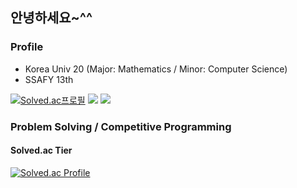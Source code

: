 ## 안녕하세요~^^
### Profile
- Korea Univ 20 (Major: Mathematics / Minor: Computer Science)
- SSAFY 13th

[![Solved.ac프로필](http://mazassumnida.wtf/api/mini/generate_badge?boj=lighter)](https://solved.ac/lighter)
<a href="https://codeforces.com/profile/Pacomodo" target="_blank"><img src="https://img.shields.io/badge/Codeforces-1F8ACB?style=flat-square&logo=Codeforces&logoColor=white"/></a>
<a href="https://atcoder.jp/users/Pacomodo" target="_blank"><img src="https://img.shields.io/badge/Atcoder-1F8ACB?style=flat-square&logo=Codeforces&logoColor=white"/></a>

### Problem Solving / Competitive Programming
#### Solved.ac Tier
[![Solved.ac Profile](http://mazassumnida.wtf/api/v2/generate_badge?boj=lighter)](https://solved.ac/lighter/)
